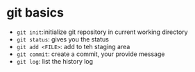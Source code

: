 # git basics
- `git init`:initialize git repository in current working directory
- `git status`: gives you the status
- `git add <FILE>`: add <FILE> to teh staging area
- `git commit`: create a commit, your provide message
- `git log`: list the history log
